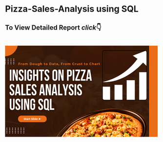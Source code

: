 # Pizza-Sales-Analysis using SQL

## To View Detailed Report *click*👇 

# [<img src="canva.png" alt="Analysis_report" width="500" height="300">](https://www.canva.com/design/DAGdl3TD7YU/UKjBqbEULlC3yKjvPdLvlg/view?utm_content=DAGdl3TD7YU&utm_campaign=designshare&utm_medium=embeds&utm_source=link)
